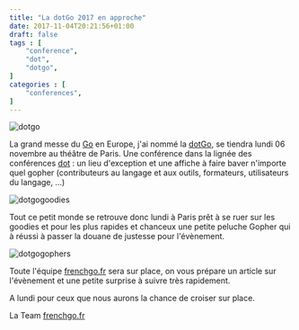 ```yaml
---
title: "La dotGo 2017 en approche"
date: 2017-11-04T20:21:56+01:00
draft: false
tags : [
    "conference",
    "dot",
    "dotgo",
]
categories : [
    "conferences",
]
---
```


![dotgo](/img/post/dotgo.png)

La grand messe du [Go](https://golang.org) en Europe, j'ai nommé la [dotGo](https://www.dotgo.eu), se tiendra lundi 06 novembre au théâtre de Paris.
Une conférence dans la lignée des conférences [dot](https://www.dotconferences.com) : un lieu d'exception et une affiche 
à faire baver n'importe quel gopher (contributeurs au langage et aux outils, formateurs, utilisateurs du langage, ...)


![dotgogoodies](/img/post/dotgogoodies.jpg)

Tout ce petit monde se retrouve donc lundi à Paris prêt à se ruer sur les goodies et pour les plus rapides et chanceux une
petite peluche Gopher qui à réussi à passer la douane de justesse pour l'évènement.

![dotgogophers](/img/post/dotgogophers.jpg)

Toute l'équipe [frenchgo.fr](https://frenchgo.fr) sera sur place, on vous prépare un article sur l'évènement et une petite surprise
à suivre très rapidement.

A lundi pour ceux que nous aurons la chance de croiser sur place.

La Team [frenchgo.fr](https://frenchgo.fr)


